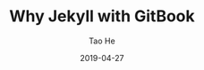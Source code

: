 ---
title: Why Jekyll with GitBook
author: Tao He
date: 2019-04-27
category: Jekyll
layout: post
---